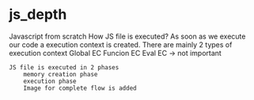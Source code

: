 # js_depth
Javascript from scratch
How JS file is executed?
As soon as we execute our code a execution context is created.
There are mainly 2 types of execution context
    Global EC 
    Funcion EC
    Eval EC -> not important

    JS file is executed in 2 phases
        memory creation phase 
        execution phase
        Image for complete flow is added
